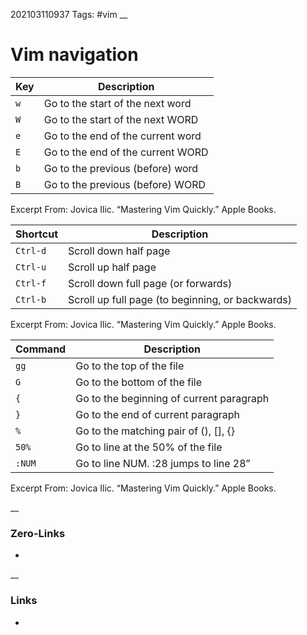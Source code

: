 202103110937
Tags: #vim 
__
# Vim navigation

| Key |	Description |
| ---- | -----------|
| `w` |	Go to the start of the next word |
| `W` | Go to the start of the next WORD |
| `e` | Go to the end of the current word |
| `E` |	Go to the end of the current WORD |
| `b` | Go to the previous (before) word |
| `B` | Go to the previous (before) WORD |

Excerpt From: Jovica Ilic. “Mastering Vim Quickly.” Apple Books. 

|  Shortcut	| Description |
| ---------- | -----------|
| `Ctrl-d` | Scroll down half page |
| `Ctrl-u` | Scroll up half page |
| `Ctrl-f` | Scroll down full page (or forwards) |
| `Ctrl-b` | Scroll up full page (to beginning, or backwards) |

Excerpt From: Jovica Ilic. “Mastering Vim Quickly.” Apple Books. 

|  Command  |	Description|
|  ----------- | ------------- |
| `gg`|Go to the top of the file|
| `G`|	Go to the bottom of the file|
| `{`|	Go to the beginning of current paragraph|
| `}`|	Go to the end of current paragraph|
| `%`	|Go to the matching pair of (), [], {} |
| `50%`	|Go to line at the 50% of the file |
| `:NUM` |	Go to line NUM. :28 jumps to line 28” |

Excerpt From: Jovica Ilic. “Mastering Vim Quickly.” Apple Books. 	

__
### Zero-Links
-

__
### Links
- 

 
 